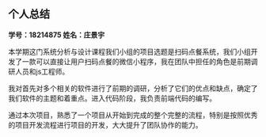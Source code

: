 ## 个人总结

**学号：18214875     姓名：庄景宇**

本学期这门系统分析与设计课程我们小组的项目选题是扫码点餐系统，我们小组开发了一款可以直接让用户扫码点餐的微信小程序，我在团队中担任的角色是前期调研人员和js工程师。

我对首先对多个相关的软件进行了前期的调研，分析了它们的优点和缺点，确定了我们软件的主题和着重点。进入代码阶段，我负责前端代码的编写。

通过本次项目，熟悉了一个项目从开始到完成的整个完整的流程，特别是按照优秀的项目开发流程进行项目的开发，大大提升了团队协作的能力。

